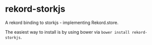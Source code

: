 # rekord-storkjs

A rekord binding to storkjs - implementing Rekord.store.

The easiest way to install is by using bower via `bower install rekord-storkjs`.